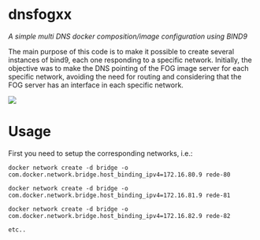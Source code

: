 # dnsfogxx

*A simple multi DNS docker composition/image configuration using BIND9*

The main purpose of this code is to make it possible to create several instances of bind9, each one responding to a specific network. Initially, the objective was to make the DNS pointing of the FOG image server for each specific network, avoiding the need for routing and considering that the FOG server has an interface in each specific network.

<img src="https://gitlab.isc.org/uploads/-/system/project/avatar/1/Bind_9_Mark_ISC_Blue.png?width=64"/>

# Usage

First you need to setup the corresponding networks, i.e.:

```
docker network create -d bridge -o       com.docker.network.bridge.host_binding_ipv4=172.16.80.9 rede-80

docker network create -d bridge -o       com.docker.network.bridge.host_binding_ipv4=172.16.81.9 rede-81

docker network create -d bridge -o       com.docker.network.bridge.host_binding_ipv4=172.16.82.9 rede-82

etc..
```
